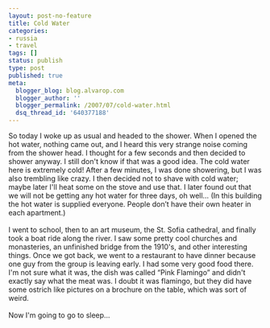 ```yaml
---
layout: post-no-feature
title: Cold Water
categories:
- russia
- travel
tags: []
status: publish
type: post
published: true
meta:
  blogger_blog: blog.alvarop.com
  blogger_author: ''
  blogger_permalink: /2007/07/cold-water.html
  dsq_thread_id: '640377188'
---
```

So today I woke up as usual and headed to the shower. When I opened the hot water, nothing came out, and I heard this very strange noise coming from the shower head. I thought for a few seconds and then decided to shower anyway. I still don't know if that was a good idea. The cold water here is extremely cold! After a few minutes, I was done showering, but I was also trembling like crazy. I then decided not to shave with cold water; maybe later I'll heat some on the stove and use that. I later found out that we will not be getting any hot water for three days, oh well… (In this building the hot water is supplied everyone. People don’t have their own heater in each apartment.)<br /><br />I went to school, then to an art museum, the St. Sofia cathedral, and finally took a boat ride along the river. I saw some pretty cool churches and monasteries, an unfinished bridge from the 1910's, and other interesting things. Once we got back, we went to a restaurant to have dinner because one guy from the group is leaving early. I had some very good food there. I'm not sure what it was, the dish was called “Pink Flamingo” and didn't exactly say what the meat was. I doubt it was flamingo, but they did have some ostrich like pictures on a brochure on the table, which was sort of weird.<br /><br />Now I'm going to go to sleep...
